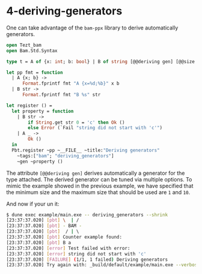 # 4-deriving-generators

One can take advantage of the `bam-ppx` library to derive automatically generators.

```ocaml
open Tezt_bam
open Bam.Std.Syntax

type t = A of {x: int; b: bool} | B of string [@@deriving gen] [@@size.min 1][@@size.max 10]

let pp fmt = function
  | A {x; b} ->
      Format.fprintf fmt "A {x=%d;%b}" x b
  | B str ->
      Format.fprintf fmt "B %s" str

let register () =
  let property = function
    | B str ->
        if String.get str 0 = 'c' then Ok ()
        else Error (`Fail "string did not start with 'c'")
    | A _ ->
        Ok ()
  in
  Pbt.register ~pp ~__FILE__ ~title:"Deriving generators"
    ~tags:["bam"; "deriving_generators"]
    ~gen ~property ()
```
The attribute `[@@deriving gen]` derives automatically a generator for the type attached. The derived generator can be tuned via multiple options. To mimic the example showed in the previous example, we have specified that the minimum size and the maximum size that should be used are `1` and `10`.

And now if your un it:

```bash
$ dune exec example/main.exe -- deriving_generators --shrink
[23:37:37.020] [pbt] \  | /           
[23:37:37.020] [pbt] - BAM -
[23:37:37.020] [pbt]  / | \ 
[23:37:37.020] [pbt] Counter example found:
[23:37:37.020] [pbt] B a
[23:37:37.020] [error] Test failed with error:
[23:37:37.020] [error] string did not start with 'c'
[23:37:37.020] [FAILURE] (1/1, 1 failed) Deriving generators
[23:37:37.020] Try again with: _build/default/example/main.exe --verbose --file example/5-deriving-generators/deriving_generators.ml --title 'Deriving generators' --seed 268040292
```



